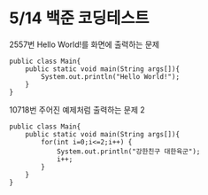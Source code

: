 # 5/14 백준 코딩테스트
2557번
Hello World!를 화면에 출력하는 문제
```
public class Main{
    public static void main(String args[]){
        System.out.println("Hello World!");
    }
}
```
10718번
주어진 예제처럼 출력하는 문제 2
```
public class Main{
    public static void main(String args[]){
        for(int i=0;i<=2;i++) {
            System.out.println("강한친구 대한육군");
            i++;
        }
    }
}
```
